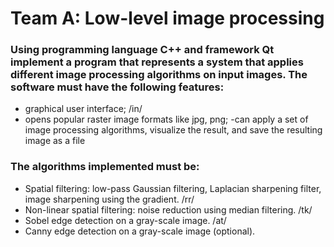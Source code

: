 # Team A: Low-level image processing

### Using programming language C++ and framework Qt implement a program that represents a system that applies different image processing algorithms on input images. The software must have the following features:

- graphical user interface; /in/
- opens popular raster image formats like jpg, png;
 -can apply a set of image processing algorithms, visualize the result, and save the resulting image as a file

### The algorithms implemented must be:

- Spatial filtering: low-pass Gaussian filtering, Laplacian sharpening filter, image sharpening using the gradient. /rr/
- Non-linear spatial filtering: noise reduction using median filtering. /tk/ 
- Sobel edge detection on a gray-scale image. /at/
- Canny edge detection on a gray-scale image (optional).
